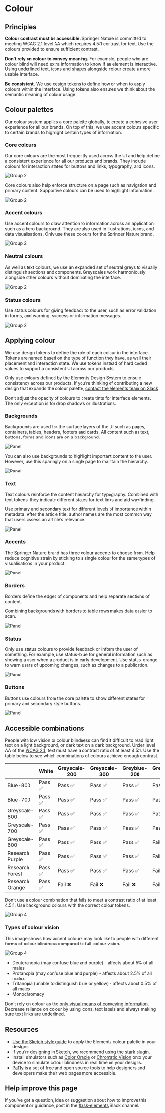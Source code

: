 # Colour

## Principles

**Colour contrast must be accessible.** 
Springer Nature is committed to meeting WCAG 2.1 level AA which requires 4.5:1 contrast for text. Use the colours provided to ensure sufficient contrast.

**Don’t rely on colour to convey meaning.** 
For example, people who are colour blind will need extra information to know if an element is interactive. Using underlined text, icons and shapes alongside colour create a more usable interface.

**Be consistent.** 
We use design tokens to define how or when to apply colours within the interface. Using tokens also ensures we think about the semantic meaning of colour usage.

## Colour palettes
Our colour system applies a core palette globally, to create a cohesive user experience for all our brands. On top of this, we use accent colours specific  to certain brands to highlight certain types of information. 

### Core colours
Our core colours are the most frequently used across the UI and help define a consistent experience for all our products and brands. They  include colours for interaction states for buttons and links, typography, and icons. 

![Group 2](https://user-images.githubusercontent.com/15365576/193297040-9ae69395-d7a4-4cbd-9d34-29434e422a04.png)

Core colours also help enforce structure on a page such as navigation and primary content. Supportive colours can be used to highlight information.

![Group 2](https://user-images.githubusercontent.com/15365576/193303193-cfc3fae9-8ed9-4649-bdde-c6b24d9933f3.png)

### Accent colours
Use accent colours to draw attention to  information across an application such as a hero background. They are also used in illustrations, icons, and data visualisations. Only use these colours for the Springer Nature brand.

![Group 2](https://user-images.githubusercontent.com/15365576/193303376-f24322e0-63bd-48b6-9e8b-bb0b0c21e52e.png)

### Neutral colours
As well as text colours, we use an expanded set of neutral greys to visually distinguish sections and components. Greyscales work harmoniously  alongside other colours without dominating the interface.

![Group 2](https://user-images.githubusercontent.com/15365576/193303591-abe94d7c-0e60-41b5-b0f3-c9fd87a3ef36.png)

### Status colours
Use status colours for giving feedback to the user, such as error validation in forms, and warning, success or information messages.

![Group 2](https://user-images.githubusercontent.com/15365576/193303818-8352f0a6-d41f-42b6-a9c9-68b191708f51.png)

## Applying colour
We use design tokens to define the role of each colour in the interface. Tokens are named based on the type of function they have, as well their placement and interaction state. We use tokens instead of hard coded values to support a consistent UI across our products. 

Only use colours defined by the Elements Design System to ensure consistency across our products. If you’re thinking of contributing a new design that expands the colour palette, [contact the elements team on Slack](https://springernature.slack.com/archives/CNBTFLBLP)

Don’t adjust the opacity of colours to create tints for interface elements. The only exception is for drop shadows or illustrations. 

### Backgrounds
Backgrounds are used for the surface layers of the UI such as pages, containers, tables, headers, footers and cards. All content such as text, buttons, forms and icons are on a background.

![Panel](https://user-images.githubusercontent.com/15365576/193304600-0b881a7a-3cda-4b1d-ae6d-69564e1b7d69.png)

You can also use backgrounds to highlight important content to the user. However, use this sparingly on a single page to maintain the hierarchy.

![Panel](https://user-images.githubusercontent.com/15365576/193319801-338da3fd-5a01-47a0-b148-cf9ae7612a0c.png)

### Text
Text colours reinforce the content hierarchy for typography. Combined with text tokens, they indicate different states for text links and aid wayfinding.

Use primary and secondary text for different levels of importance within metadata. After the article title, author names are the most common way that users assess an article’s relevance.

![Panel](https://user-images.githubusercontent.com/15365576/193305048-c2271956-57ad-4ea2-a97c-cef5880471dd.png)

### Accents
The Springer Nature brand has three colour accents to choose from. Help reduce cognitive strain by sticking to a single colour for the same types of visualisations in your product.

![Panel](https://user-images.githubusercontent.com/15365576/193305591-5ca44ec2-7596-458e-b97b-8fe99eaea44e.png)

### Borders
Borders define the edges of components and help separate sections of content.

Combining backgrounds with borders to table rows makes data easier to scan.

![Panel](https://user-images.githubusercontent.com/15365576/193305761-2b98b82f-b0e8-443a-8f2d-06bdb7cf5cd9.png)

### Status 
Only use status colours to provide feedback or inform the user of something. For example, use status-blue for general information such as showing a user when a product is in early development. Use  status-orange to warn users of upcoming changes, such as changes to a publication.

![Panel](https://user-images.githubusercontent.com/15365576/193305896-987fc3ae-cab4-4bad-b150-2ac94ccac9dd.png)

### Buttons
Buttons use colours from the core palette to show different states for primary and secondary style buttons.

![Panel](https://user-images.githubusercontent.com/15365576/193306082-e016c6dc-e883-470a-a7f1-93492ef6c482.png)

## Accessible combinations
People with low vision or colour blindness can find it difficult to read light text on a light background, or dark text on a dark background. Under level AA of the [WCAG 2.1](https://www.w3.org/WAI/standards-guidelines/wcag/), text must have a contrast ratio of at least 4.5:1. Use the table below to see which combinations of colours achieve enough contrast.

|               | White | Greyscale-200 | Greyscale-300 | Greyblue-200 | Greyblue-300 |
| ------------- | ----- | ------------- | ------------- | ------------ | ------------ |
| Blue-800      | Pass ✅  | Pass ✅          | Pass ✅          | Pass ✅         | Pass ✅         |
| Blue-700      | Pass ✅  | Pass ✅          | Pass ✅          | Pass ✅         | Pass ✅         |
| Greyscale-800 | Pass ✅  | Pass ✅          | Pass ✅          | Pass ✅         | Pass ✅         |
| Greyscale-700 | Pass ✅  | Pass ✅          | Pass ✅          | Pass ✅         | Pass ✅         |
| Greyscale-600 | Pass ✅  | Pass ✅          | Pass ✅          | Pass ✅         | Fail ❌         |
| Research Purple | Pass ✅  | Pass ✅          | Pass ✅          | Pass ✅         | Fail ❌         |
| Research Forest | Pass ✅  | Pass ✅          | Pass ✅          | Pass ✅         | Fail ❌         |
| Research Orange | Pass ✅  | Fail ❌          | Fail ❌          | Fail ❌         | Fail ❌         |

Don’t use a colour combination that fails to meet  a contrast ratio of at least 4.5:1. Use background colours with the correct colour tokens.

![Group 4](https://user-images.githubusercontent.com/15365576/193306298-61e21f8a-ce03-4d9e-8aef-8d324ff005af.png)

### Types of colour vision
This image shows how accent colours may look like to people with different forms of colour blindness compared to full-colour vision.

![Group 4](https://user-images.githubusercontent.com/15365576/193306417-65bec852-a506-4493-94c6-611ee22c6ad6.png)

- Deuteranopia (may confuse blue and purple) - affects about 5% of all males
- Protanopia (may confuse blue and purple) - affects about 2.5% of all males
- Tritanopia (unable to distinguish blue or yellow) - affects about 0.5% of all males
- Monochromacy

Don’t rely on colour as the [only visual means of conveying information](https://www.w3.org/WAI/WCAG21/Understanding/use-of-color.html). Decrease reliance on colour by using icons, text labels and always making sure text links are underlined. 

## Resources
- [Use the Sketch style guide](https://www.sketch.com/s/fa9c2fc9-a179-43f0-b21e-9562c9c17c0c) to apply the Elements colour palette in your designs.
- If you’re designing in Sketch, we recommend using the [stark plugin](https://www.getstark.co/sketch).
- Install simulators such as [Color Oracle](https://colororacle.org/) or [Chromatic Vision](https://asada.website/cvsimulator) onto your device to simulate colour blindness in real time on your designs.
- [Pa11y](https://pa11y.org/) is a set of free and open source tools to help designers and developers make their web pages more accessible.

## Help improve this page

If you’ve got a question, idea or suggestion about how to improve this component or guidance, post in the [#ask-elements](https://springernature.slack.com/archives/CNBTFLBLP) Slack channel.
